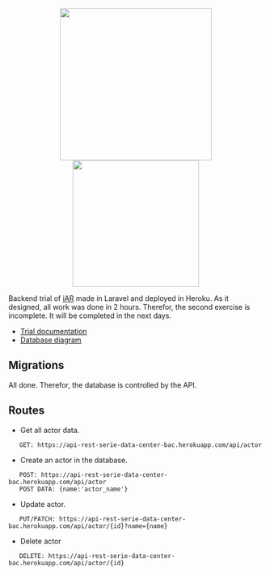 <p align="center"><img src="https://raw.githubusercontent.com/laravel/art/master/logo-lockup/5%20SVG/2%20CMYK/1%20Full%20Color/laravel-logolockup-cmyk-red.svg" width="300"><img src="https://blog.phusion.nl/content/images/2016/07/Heroku.png" width="250"></p>

Backend trial of [iAR](https://www.iar-soft.com/) made in Laravel and deployed in Heroku. As it designed, all work was done in 2 hours. Therefor, the second exercise is incomplete. It will be completed in the next days.

-   [Trial documentation](https://github.com/IgorMy/api_rest_serie_data_center_backend/blob/main/documentation/iAR_prueba_backend.pdf)
-   [Database diagram](https://github.com/IgorMy/api_rest_serie_data_center_backend/blob/main/database_diagram/diagram.pdf)

## Migrations

All done. Therefor, the database is controlled by the API.

## Routes

-   Get all actor data.

```
   GET: https://api-rest-serie-data-center-bac.herokuapp.com/api/actor
```

-   Create an actor in the database.

```
   POST: https://api-rest-serie-data-center-bac.herokuapp.com/api/actor
   POST DATA: {name:'actor_name'}
```

-   Update actor.

```
   PUT/PATCH: https://api-rest-serie-data-center-bac.herokuapp.com/api/actor/{id}?name={name}
```

-   Delete actor

```
   DELETE: https://api-rest-serie-data-center-bac.herokuapp.com/api/actor/{id}

```
